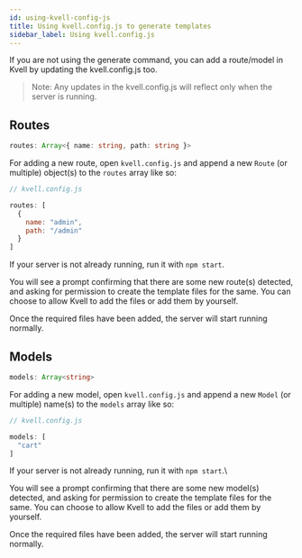 ```yaml
---
id: using-kvell-config-js
title: Using kvell.config.js to generate templates
sidebar_label: Using kvell.config.js
---
```


If you are not using the generate command, you can add a route/model in Kvell by updating the kvell.config.js too.

> Note: Any updates in the kvell.config.js will reflect only when the server is running.

## Routes

```typescript
routes: Array<{ name: string, path: string }>
```

For adding a new route, open `kvell.config.js` and append a new `Route` (or multiple) object(s) to the `routes` array like so:

```javascript
// kvell.config.js

routes: [
  {
    name: "admin",
    path: "/admin"
  }
]
```

If your server is not already running, run it with `npm start`.

You will see a prompt confirming that there are some new route(s) detected, and asking for permission to create the template files for the same. You can choose to allow Kvell to add the files or add them by yourself.

Once the required files have been added, the server will start running normally.

## Models

```typescript
models: Array<string>
```

For adding a new model, open `kvell.config.js` and append a new `Model` (or multiple) name(s) to the `models` array like so:

```javascript
// kvell.config.js

models: [
  "cart"
]
```

If your server is not already running, run it with `npm start`.\

You will see a prompt confirming that there are some new model(s) detected, and asking for permission to create the template files for the same. You can choose to allow Kvell to add the files or add them by yourself.

Once the required files have been added, the server will start running normally.
